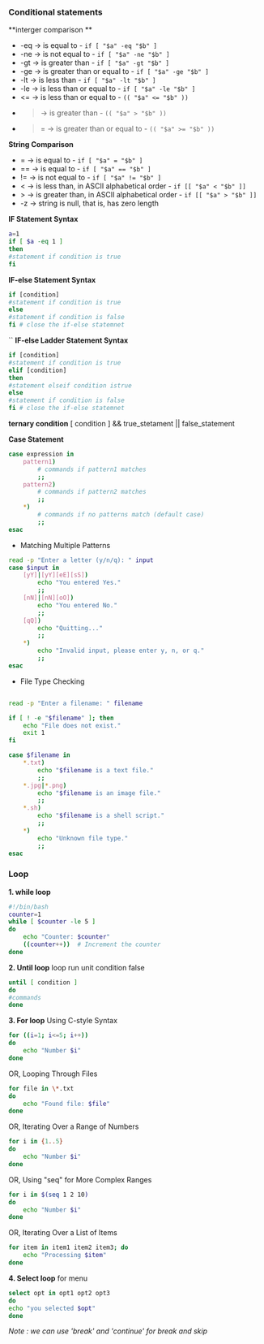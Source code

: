 
### Conditional statements
 **interger comparison **
- \-eq  -> is equal to - `if [ "$a" -eq "$b" ]`
- \-ne  -> is not equal to - `if [ "$a" -ne "$b" ]`
- \-gt  -> is greater than - `if [ "$a" -gt "$b" ]`
- \-ge  -> is greater than or equal to - `if [ "$a" -ge "$b" ]`
- -lt    -> is less than - `if [ "$a" -lt "$b" ]`
- -le   -> is less than or equal to - `if [ "$a" -le "$b" ]`
-  <=  -> is less than or equal to - `(( "$a" <= "$b" ))`
-  >    -> is greater than - `(( "$a" > "$b" ))`
-  >=  -> is greater than or equal to - `(( "$a" >= "$b" ))`

**String Comparison**
- =    -> is equal to - `if [ "$a" = "$b" ]`
- ==  -> is equal to - `if [ "$a" == "$b" ]`
- !=   -> is not equal to - `if [ "$a" != "$b" ]`
- <    -> is less than, in ASCII alphabetical order - `if [[ "$a" < "$b" ]]`
- \>    -> is greater than, in ASCII alphabetical order - `if [[ "$a" > "$b" ]]`
- -z   -> string is null, that is, has zero length

 **IF Statement Syntax**
```bash
a=1
if [ $a -eq 1 ]
then
#statement if condition is true
fi
```

**IF-else Statement Syntax**
```bash
if [condition]
#statement if condition is true
else
#statement if condition is false
fi # close the if-else statemnet
```
``
**IF-else Ladder Statement Syntax**
```bash
if [condition]
#statement if condition is true
elif [condition]
then
#statement elseif condition istrue
else
#statement if condition is false
fi # close the if-else statemnet
```

**ternary  condition**
[ condition ] && true_stetament || false_statement

**Case Statement**
```bash
case expression in
    pattern1)
        # commands if pattern1 matches
        ;;
    pattern2)
        # commands if pattern2 matches
        ;;
    *)
        # commands if no patterns match (default case)
        ;;
esac

```
- Matching Multiple Patterns
```bash
read -p "Enter a letter (y/n/q): " input
case $input in
    [yY]|[yY][eE][sS])
        echo "You entered Yes."
        ;;
    [nN]|[nN][oO])
        echo "You entered No."
        ;;
    [qQ])
        echo "Quitting..."
        ;;
    *)
        echo "Invalid input, please enter y, n, or q."
        ;;
esac

```
- File Type Checking
```bash

read -p "Enter a filename: " filename

if [ ! -e "$filename" ]; then
    echo "File does not exist."
    exit 1
fi

case $filename in
    *.txt)
        echo "$filename is a text file."
        ;;
    *.jpg|*.png)
        echo "$filename is an image file."
        ;;
    *.sh)
        echo "$filename is a shell script."
        ;;
    *)
        echo "Unknown file type."
        ;;
esac
```


### Loop
**1. while loop**
```bash
#!/bin/bash
counter=1
while [ $counter -le 5 ]
do
    echo "Counter: $counter"
    ((counter++))  # Increment the counter
done
```
**2. Until loop**
loop run unit condition false 
```bash
until [ condition ]
do
#commands
done
```
**3. For loop**
Using C-style Syntax
```bash
for ((i=1; i<=5; i++))
do
    echo "Number $i"
done
```
OR, Looping Through Files
```bash
for file in \*.txt
do
    echo "Found file: $file"
done
```
OR, Iterating Over a Range of Numbers
```bash
for i in {1..5}
do
    echo "Number $i"
done
```
OR, Using "seq" for More Complex Ranges
```bash
for i in $(seq 1 2 10)
do
    echo "Number $i"
done
```
OR, Iterating Over a List of Items
```bash
for item in item1 item2 item3; do
    echo "Processing $item"
done
```
**4. Select loop**
for menu 
```bash
select opt in opt1 opt2 opt3
do
echo "you selected $opt"
done
```

*Note : we can use 'break' and 'continue' for break and skip*